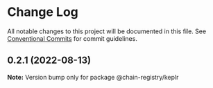 # Change Log

All notable changes to this project will be documented in this file.
See [Conventional Commits](https://conventionalcommits.org) for commit guidelines.

## 0.2.1 (2022-08-13)

**Note:** Version bump only for package @chain-registry/keplr
